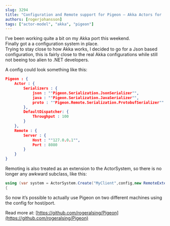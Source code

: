 ```yaml
---
slug: 3294
title: "Configuration and Remote support for Pigeon – Akka Actors for .NET"
authors: [rogerjohansson]
tags: ["actor-model", "akka", "pigeon"]
---
```

I’ve been working quite a bit on my Akka port this weekend.  
Finally got a a configuration system in place.  
Trying to stay close to how Akka works, I decided to go for a Json based configuration, this is fairly close to the real Akka configurations while still not beeing too alien to .NET developers.

<!-- truncate -->

A config could look something like this:

```json
Pigeon : {
    Actor : {
        Serializers : {
            json : ""Pigeon.Serialization.JsonSerializer"",
            java : ""Pigeon.Serialization.JavaSerializer"",
            proto : ""Pigeon.Remote.Serialization.ProtobufSerializer""
        },
        DefaultDispatcher: {
            Throughput : 100
        }
    },
    Remote : {
        Server : {
            Host : ""127.0.0.1"",
            Port : 8080
        }
    }
}
```

Remoting is also treated as an extension to the ActorSystem, so there is no longer any awkward subclass, like this:

```csharp
using (var system = ActorSystem.Create("MyClient",config,new RemoteExtension()))
{
```

So now it’s possible to actually use Pigeon on two different machines using the config for host/port.

Read more at: [https://github.com/rogeralsing/Pigeon](https://github.com/rogeralsing/Pigeon)
